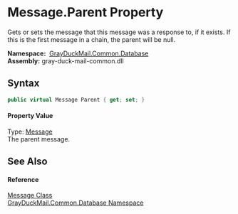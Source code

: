 Message.Parent Property
=======================
Gets or sets the message that this message was a response to, if it exists. If this is the first message in a chain, the parent will be null.

  **Namespace:**  [GrayDuckMail.Common.Database][1]  
  **Assembly:** gray-duck-mail-common.dll

Syntax
------

```csharp
public virtual Message Parent { get; set; }
```

#### Property Value
Type: [Message][2]  
 The parent message. 

See Also
--------

#### Reference
[Message Class][2]  
[GrayDuckMail.Common.Database Namespace][1]  

[1]: ../README.md
[2]: README.md